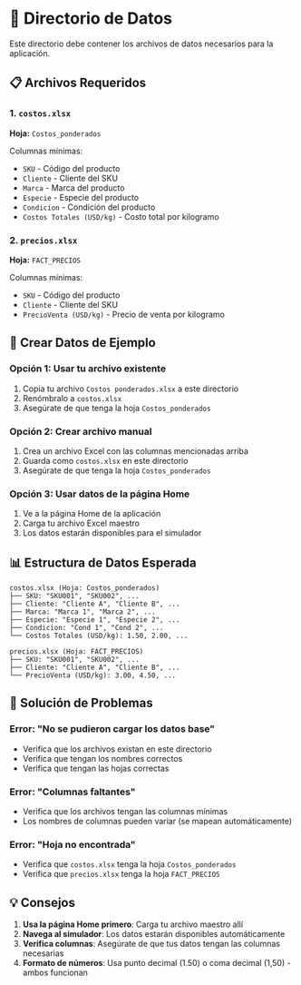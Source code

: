 # 📁 Directorio de Datos

Este directorio debe contener los archivos de datos necesarios para la aplicación.

## 📋 Archivos Requeridos

### 1. `costos.xlsx`
**Hoja:** `Costos_ponderados`

Columnas mínimas:
- `SKU` - Código del producto
- `Cliente` - Cliente del SKU
- `Marca` - Marca del producto
- `Especie` - Especie del producto
- `Condicion` - Condición del producto
- `Costos Totales (USD/kg)` - Costo total por kilogramo

### 2. `precios.xlsx`
**Hoja:** `FACT_PRECIOS`

Columnas mínimas:
- `SKU` - Código del producto
- `Cliente` - Cliente del SKU
- `PrecioVenta (USD/kg)` - Precio de venta por kilogramo

## 🚀 Crear Datos de Ejemplo

### Opción 1: Usar tu archivo existente
1. Copia tu archivo `Costos ponderados.xlsx` a este directorio
2. Renómbralo a `costos.xlsx`
3. Asegúrate de que tenga la hoja `Costos_ponderados`

### Opción 2: Crear archivo manual
1. Crea un archivo Excel con las columnas mencionadas arriba
2. Guarda como `costos.xlsx` en este directorio
3. Asegúrate de que tenga la hoja `Costos_ponderados`

### Opción 3: Usar datos de la página Home
1. Ve a la página Home de la aplicación
2. Carga tu archivo Excel maestro
3. Los datos estarán disponibles para el simulador

## 📊 Estructura de Datos Esperada

```
costos.xlsx (Hoja: Costos_ponderados)
├── SKU: "SKU001", "SKU002", ...
├── Cliente: "Cliente A", "Cliente B", ...
├── Marca: "Marca 1", "Marca 2", ...
├── Especie: "Especie 1", "Especie 2", ...
├── Condicion: "Cond 1", "Cond 2", ...
└── Costos Totales (USD/kg): 1.50, 2.00, ...

precios.xlsx (Hoja: FACT_PRECIOS)
├── SKU: "SKU001", "SKU002", ...
├── Cliente: "Cliente A", "Cliente B", ...
└── PrecioVenta (USD/kg): 3.00, 4.50, ...
```

## 🔧 Solución de Problemas

### Error: "No se pudieron cargar los datos base"
- Verifica que los archivos existan en este directorio
- Verifica que tengan los nombres correctos
- Verifica que tengan las hojas correctas

### Error: "Columnas faltantes"
- Verifica que los archivos tengan las columnas mínimas
- Los nombres de columnas pueden variar (se mapean automáticamente)

### Error: "Hoja no encontrada"
- Verifica que `costos.xlsx` tenga la hoja `Costos_ponderados`
- Verifica que `precios.xlsx` tenga la hoja `FACT_PRECIOS`

## 💡 Consejos

1. **Usa la página Home primero**: Carga tu archivo maestro allí
2. **Navega al simulador**: Los datos estarán disponibles automáticamente
3. **Verifica columnas**: Asegúrate de que tus datos tengan las columnas necesarias
4. **Formato de números**: Usa punto decimal (1.50) o coma decimal (1,50) - ambos funcionan
